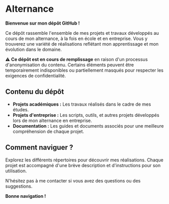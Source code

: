 # Alternance

**Bienvenue sur mon dépôt GitHub !**

Ce dépôt rassemble l'ensemble de mes projets et travaux développés au cours de mon alternance, à la fois en école et en entreprise. Vous y trouverez une variété de réalisations reflétant mon apprentissage et mon évolution dans le domaine.

⚠️ **Ce dépôt est en cours de remplissage** en raison d'un processus d'anonymisation du contenu. Certains éléments peuvent être temporairement indisponibles ou partiellement masqués pour respecter les exigences de confidentialité.

## Contenu du dépôt
- **Projets académiques :** Les travaux réalisés dans le cadre de mes études.
- **Projets d'entreprise :** Les scripts, outils, et autres projets développés lors de mon alternance en entreprise.
- **Documentation :** Les guides et documents associés pour une meilleure compréhension de chaque projet.

## Comment naviguer ?
Explorez les différents répertoires pour découvrir mes réalisations. Chaque projet est accompagné d'une brève description et d'instructions pour son utilisation.

N'hésitez pas à me contacter si vous avez des questions ou des suggestions.

**Bonne navigation !**
